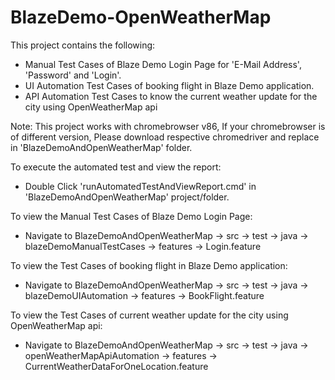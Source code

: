 # BlazeDemo-OpenWeatherMap

This project contains the following:
- Manual Test Cases of Blaze Demo Login Page for 'E-Mail Address', 'Password' and 'Login'.
- UI Automation Test Cases of booking flight in Blaze Demo application.
- API Automation Test Cases to know the current weather update for the city using OpenWeatherMap api

Note: This project works with chromebrowser v86, If your chromebrowser is of different version, Please download respective chromedriver and replace in 'BlazeDemoAndOpenWeatherMap' folder.

To execute the automated test and view the report:
- Double Click 'runAutomatedTestAndViewReport.cmd' in 'BlazeDemoAndOpenWeatherMap' project/folder.

To view the Manual Test Cases of Blaze Demo Login Page:
- Navigate to BlazeDemoAndOpenWeatherMap -> src -> test -> java -> blazeDemoManualTestCases -> features -> Login.feature

To view the Test Cases of booking flight in Blaze Demo application:
- Navigate to BlazeDemoAndOpenWeatherMap -> src -> test -> java -> blazeDemoUIAutomation -> features -> BookFlight.feature

To view the Test Cases of current weather update for the city using OpenWeatherMap api:
- Navigate to BlazeDemoAndOpenWeatherMap -> src -> test -> java -> openWeatherMapApiAutomation -> features -> CurrentWeatherDataForOneLocation.feature
